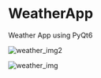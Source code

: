 # WeatherApp
Weather App using PyQt6


![weather_img2](https://github.com/ConquestorYa/WeatherApp/assets/125274311/6c6927c4-2252-4090-a35c-59343539bae2)





![weather_img](https://github.com/ConquestorYa/WeatherApp/assets/125274311/52f7ba09-7ff7-4e4b-9691-62915fe23374)
